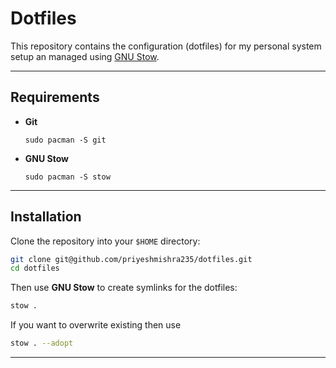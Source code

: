 # Dotfiles

This repository contains the configuration (dotfiles) for my personal system setup an managed using [GNU Stow](https://www.gnu.org/software/stow/).

---

## Requirements

- **Git**
  ```
  sudo pacman -S git

- **GNU Stow**
  ```
  sudo pacman -S stow

---

## Installation

Clone the repository into your `$HOME` directory:

```bash
git clone git@github.com/priyeshmishra235/dotfiles.git
cd dotfiles
```

Then use **GNU Stow** to create symlinks for the dotfiles:

```bash
stow .
```
If you want to overwrite existing then use

```bash
stow . --adopt
```

---
